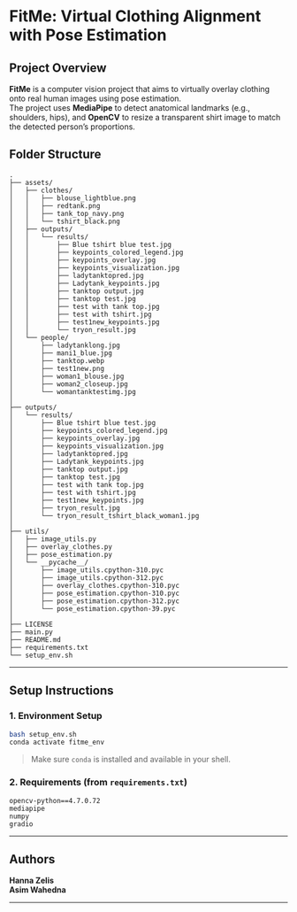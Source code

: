 
# FitMe: Virtual Clothing Alignment with Pose Estimation

## Project Overview

**FitMe** is a computer vision project that aims to virtually overlay clothing onto real human images using pose estimation.  
The project uses **MediaPipe** to detect anatomical landmarks (e.g., shoulders, hips), and **OpenCV** to resize a transparent shirt image to match the detected person’s proportions.



## Folder Structure

```
.
├── assets/
│   ├── clothes/
│   │   ├── blouse_lightblue.png
│   │   ├── redtank.png
│   │   ├── tank_top_navy.png
│   │   └── tshirt_black.png
│   ├── outputs/
│   │   └── results/
│   │       ├── Blue tshirt blue test.jpg
│   │       ├── keypoints_colored_legend.jpg
│   │       ├── keypoints_overlay.jpg
│   │       ├── keypoints_visualization.jpg
│   │       ├── ladytanktopred.jpg
│   │       ├── Ladytank_keypoints.jpg
│   │       ├── tanktop output.jpg
│   │       ├── tanktop test.jpg
│   │       ├── test with tank top.jpg
│   │       ├── test with tshirt.jpg
│   │       ├── test1new_keypoints.jpg
│   │       └── tryon_result.jpg
│   └── people/
│       ├── ladytanklong.jpg
│       ├── mani1_blue.jpg
│       ├── tanktop.webp
│       ├── test1new.png
│       ├── woman1_blouse.jpg
│       ├── woman2_closeup.jpg
│       └── womantanktestimg.jpg
│
├── outputs/
│   └── results/
│       ├── Blue tshirt blue test.jpg
│       ├── keypoints_colored_legend.jpg
│       ├── keypoints_overlay.jpg
│       ├── keypoints_visualization.jpg
│       ├── ladytanktopred.jpg
│       ├── Ladytank_keypoints.jpg
│       ├── tanktop output.jpg
│       ├── tanktop test.jpg
│       ├── test with tank top.jpg
│       ├── test with tshirt.jpg
│       ├── test1new_keypoints.jpg
│       ├── tryon_result.jpg
│       └── tryon_result_tshirt_black_woman1.jpg
│
├── utils/
│   ├── image_utils.py
│   ├── overlay_clothes.py
│   ├── pose_estimation.py
│   └── __pycache__/
│       ├── image_utils.cpython-310.pyc
│       ├── image_utils.cpython-312.pyc
│       ├── overlay_clothes.cpython-310.pyc
│       ├── pose_estimation.cpython-310.pyc
│       ├── pose_estimation.cpython-312.pyc
│       └── pose_estimation.cpython-39.pyc
│
├── LICENSE
├── main.py
├── README.md
├── requirements.txt
└── setup_env.sh
```

---

## Setup Instructions

### 1. Environment Setup

```bash
bash setup_env.sh
conda activate fitme_env
```

> Make sure `conda` is installed and available in your shell.

### 2. Requirements (from `requirements.txt`)

```
opencv-python==4.7.0.72
mediapipe
numpy
gradio
```


---

## Authors

**Hanna Zelis**  
**Asim Wahedna**

---
